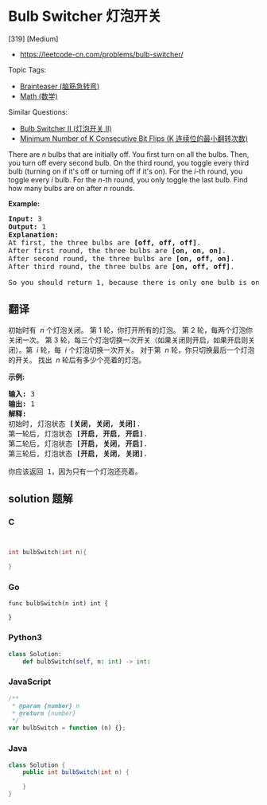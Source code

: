 # Bulb Switcher 灯泡开关

[319] [Medium]

- https://leetcode-cn.com/problems/bulb-switcher/

Topic Tags:

- [Brainteaser (脑筋急转弯)](https://leetcode-cn.com/tag/brainteaser/)
- [Math (数学)](https://leetcode-cn.com/tag/math/)

Similar Questions:

- [Bulb Switcher II (灯泡开关 Ⅱ)](https://leetcode-cn.com/problems/bulb-switcher-ii/)
- [Minimum Number of K Consecutive Bit Flips (K 连续位的最小翻转次数)](https://leetcode-cn.com/problems/minimum-number-of-k-consecutive-bit-flips/)

There are _n_ bulbs that are initially off. You first turn on all the bulbs. Then, you turn off every second bulb. On the third round, you toggle every third bulb (turning on if it's off or turning off if it's on). For the _i_\-th round, you toggle every _i_ bulb. For the _n_\-th round, you only toggle the last bulb. Find how many bulbs are on after _n_ rounds.

**Example:**

<pre><strong>Input: </strong>3
<strong>Output:</strong> 1 
<strong>Explanation:</strong> 
At first, the three bulbs are <b>[off, off, off]</b>.
After first round, the three bulbs are <b>[on, on, on]</b>.
After second round, the three bulbs are <b>[on, off, on]</b>.
After third round, the three bulbs are <b>[on, off, off]</b>. 

So you should return 1, because there is only one bulb is on.
</pre>

## 翻译

初始时有  *n* 个灯泡关闭。 第 1 轮，你打开所有的灯泡。 第 2 轮，每两个灯泡你关闭一次。 第 3 轮，每三个灯泡切换一次开关（如果关闭则开启，如果开启则关闭）。第  *i* 轮，每  *i* 个灯泡切换一次开关。 对于第  *n* 轮，你只切换最后一个灯泡的开关。 找出  *n* 轮后有多少个亮着的灯泡。

**示例:**

<pre><strong>输入: </strong>3
<strong>输出:</strong> 1 
<strong>解释:</strong> 
初始时, 灯泡状态 <strong>[关闭, 关闭, 关闭]</strong>.
第一轮后, 灯泡状态 <strong>[开启, 开启, 开启]</strong>.
第二轮后, 灯泡状态 <strong>[开启, 关闭, 开启]</strong>.
第三轮后, 灯泡状态 <strong>[开启, 关闭, 关闭]</strong>. 

你应该返回 1，因为只有一个灯泡还亮着。
</pre>

## solution 题解

### C

```c


int bulbSwitch(int n){

}


```

### Go

```golang
func bulbSwitch(n int) int {

}
```

### Python3

```python
class Solution:
    def bulbSwitch(self, n: int) -> int:

```

### JavaScript

```javascript
/**
 * @param {number} n
 * @return {number}
 */
var bulbSwitch = function (n) {};
```

### Java

```java
class Solution {
    public int bulbSwitch(int n) {

    }
}
```

